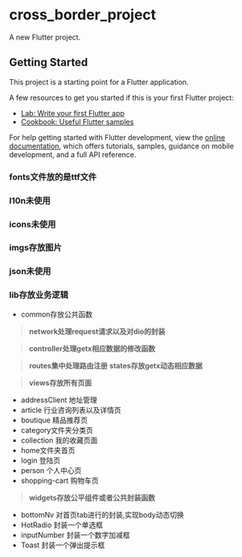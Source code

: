 # cross_border_project

A new Flutter project.

## Getting Started

This project is a starting point for a Flutter application.

A few resources to get you started if this is your first Flutter project:

- [Lab: Write your first Flutter app](https://docs.flutter.dev/get-started/codelab)
- [Cookbook: Useful Flutter samples](https://docs.flutter.dev/cookbook)

For help getting started with Flutter development, view the
[online documentation](https://docs.flutter.dev/), which offers tutorials,
samples, guidance on mobile development, and a full API reference.

### fonts文件放的是ttf文件
### l10n未使用
###  icons未使用
### imgs存放图片
### json未使用

### lib存放业务逻辑
- common存放公共函数
> **network处理request请求以及对dio的封装**

> **controller处理getx相应数据的修改函数**

> **routes集中处理路由注册**
> **states存放getx动态相应数据**

> **views存放所有页面**
- addressClient 地址管理
- article 行业咨询列表以及详情页
- boutique 精品推荐页
- category文件夹分类页
- collection 我的收藏页面
- home文件夹首页
- login 登陆页
- person 个人中心页
- shopping-cart 购物车页

> **widgets存放公平组件或者公共封装函数**
- bottomNv 对首页tab进行的封装,实现body动态切换
- HotRadio 封装一个单选框
- inputNumber 封装一个数字加减框
- Toast 封装一个弹出提示框